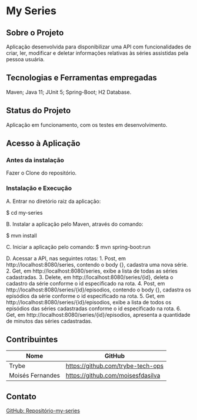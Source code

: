 # My Series

## Sobre o Projeto
Aplicação desenvolvida para disponibilizar uma API com funcionalidades de criar, ler, modificar e deletar informações relativas às séries assistidas pela pessoa usuária.

## Tecnologias e Ferramentas empregadas
Maven;
Java 11;
JUnit 5;
Spring-Boot;
H2 Database.

## Status do Projeto
Aplicação em funcionamento, com os testes em desenvolvimento.

## Acesso à Aplicação
### Antes da instalação
Fazer o Clone do repositório.

### Instalação e Execução
A. Entrar no diretório raiz da aplicação:

  $ cd my-series

B. Instalar a aplicação pelo Maven, através do comando:
  
  $ mvn install

C. Iniciar a aplicação pelo comando:
  $ mvn spring-boot:run

D. Acessar a API, nas seguintes rotas:
	1. Post, em http://localhost:8080/series, contendo o body {}, cadastra uma nova série.
	2. Get, em http://localhost:8080/series, exibe a lista de todas as séries cadastradas.
	3. Delete, em http://localhost:8080/series/{id}, deleta o cadastro da série conforme o id especificado na rota.
	4. Post, em http://localhost:8080/series/{id}/episodios, contendo o body {}, cadastra os episódios da série conforme o id especificado na rota.
	5. Get, em http://localhost:8080/series/{id}/episodios, exibe a lista de todos os episódios das séries cadastradas conforme o id especificado na rota.
	6. Get, em http://localhost:8080/series/{id}/episodios, apresenta a quantidade de minutos das séries cadastradas.

## Contribuintes
|Nome|GitHub|
| -------- | -------- |
|Trybe|https://github.com/trybe-tech-ops|
|Moisés Fernandes|https://github.com/moisesfdasilva|

## Contato
[GitHub: Repositório-my-series](https://github.com/moisesfdasilva/my-series)
